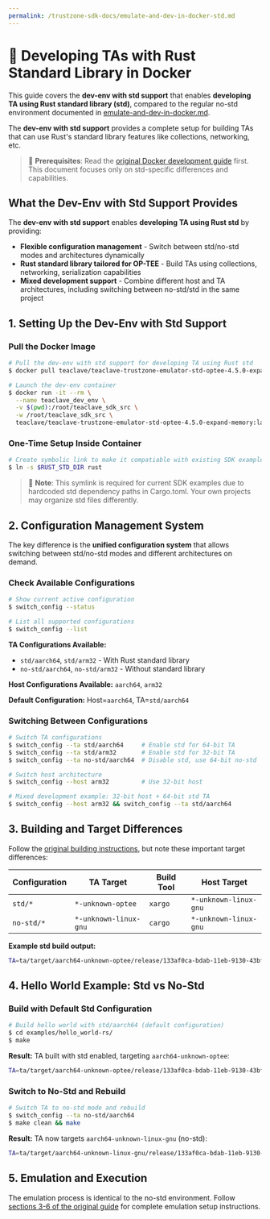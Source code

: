 ```yaml
---
permalink: /trustzone-sdk-docs/emulate-and-dev-in-docker-std.md
---
```


# 🚀 Developing TAs with Rust Standard Library in Docker

This guide covers the **dev-env with std support** that enables **developing TA using Rust standard library (std)**, 
compared to the regular no-std environment documented in [emulate-and-dev-in-docker.md](emulate-and-dev-in-docker.md).

The **dev-env with std support** provides a complete setup for building TAs that can use Rust's standard library features like collections, networking, etc.

> 📖 **Prerequisites**: Read the [original Docker development guide](emulate-and-dev-in-docker.md) 
> first. This document focuses only on std-specific differences and capabilities.

## What the Dev-Env with Std Support Provides

The **dev-env with std support** enables **developing TA using Rust std** by providing:
- **Flexible configuration management** - Switch between std/no-std modes and architectures dynamically
- **Rust standard library tailored for OP-TEE** - Build TAs using collections, networking, serialization capabilities
- **Mixed development support** - Combine different host and TA architectures, including switching between no-std/std in the same project

## 1. Setting Up the Dev-Env with Std Support

### Pull the Docker Image
```bash
# Pull the dev-env with std support for developing TA using Rust std
$ docker pull teaclave/teaclave-trustzone-emulator-std-optee-4.5.0-expand-memory:latest

# Launch the dev-env container
$ docker run -it --rm \
  --name teaclave_dev_env \
  -v $(pwd):/root/teaclave_sdk_src \
  -w /root/teaclave_sdk_src \
  teaclave/teaclave-trustzone-emulator-std-optee-4.5.0-expand-memory:latest
```

### One-Time Setup Inside Container
```bash
# Create symbolic link to make it compatiable with existing SDK examples
$ ln -s $RUST_STD_DIR rust
```

> 📝 **Note**: This symlink is required for current SDK examples due to hardcoded std dependency paths in Cargo.toml. Your own projects may organize std files differently.

## 2. Configuration Management System

The key difference is the **unified configuration system** that allows switching between std/no-std modes and different architectures on demand.

### Check Available Configurations
```bash
# Show current active configuration
$ switch_config --status

# List all supported configurations
$ switch_config --list
```

**TA Configurations Available:**
- `std/aarch64`, `std/arm32` - With Rust standard library
- `no-std/aarch64`, `no-std/arm32` - Without standard library

**Host Configurations Available:** `aarch64`, `arm32`

**Default Configuration:** Host=`aarch64`, TA=`std/aarch64`

### Switching Between Configurations
```bash
# Switch TA configurations
$ switch_config --ta std/aarch64     # Enable std for 64-bit TA
$ switch_config --ta std/arm32       # Enable std for 32-bit TA  
$ switch_config --ta no-std/aarch64  # Disable std, use 64-bit no-std

# Switch host architecture
$ switch_config --host arm32         # Use 32-bit host

# Mixed development example: 32-bit host + 64-bit std TA
$ switch_config --host arm32 && switch_config --ta std/aarch64
```

## 3. Building and Target Differences

Follow the [original building instructions](emulate-and-dev-in-docker.md#2-build-the-hello-world-example), but note these important target differences:

| Configuration | TA Target | Build Tool | Host Target |
|---------------|-----------|------------|-------------|
| `std/*` | `*-unknown-optee` | `xargo` | `*-unknown-linux-gnu` |
| `no-std/*` | `*-unknown-linux-gnu` | `cargo` | `*-unknown-linux-gnu` |

**Example std build output:**
```bash
TA=ta/target/aarch64-unknown-optee/release/133af0ca-bdab-11eb-9130-43bf7873bf67.ta
```

## 4. Hello World Example: Std vs No-Std

### Build with Default Std Configuration
```bash
# Build hello world with std/aarch64 (default configuration)
$ cd examples/hello_world-rs/
$ make
```

**Result:** TA built with std enabled, targeting `aarch64-unknown-optee`:
```bash
TA=ta/target/aarch64-unknown-optee/release/133af0ca-bdab-11eb-9130-43bf7873bf67.ta
```

### Switch to No-Std and Rebuild
```bash
# Switch TA to no-std mode and rebuild
$ switch_config --ta no-std/aarch64
$ make clean && make
```

**Result:** TA now targets `aarch64-unknown-linux-gnu` (no-std):
```bash
TA=ta/target/aarch64-unknown-linux-gnu/release/133af0ca-bdab-11eb-9130-43bf7873bf67.ta
```

## 5. Emulation and Execution

The emulation process is identical to the no-std environment. Follow [sections 3-6 of the original guide](emulate-and-dev-in-docker.md#3-make-the-artifacts-accessible-to-the-emulator) for complete emulation setup instructions.
